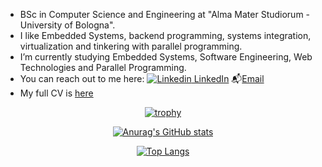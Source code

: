 - BSc in Computer Science and Engineering at "Alma Mater Studiorum - University of Bologna".
- I like Embedded Systems, backend programming, systems integration, virtualization and tinkering with parallel programming.
- I’m currently studying Embedded Systems, Software Engineering, Web Technologies and Parallel Programming.
- You can reach out to me here: [![Linkedin](https://i.stack.imgur.com/gVE0j.png) LinkedIn](https://www.linkedin.com/in/ale-mont/) 📬[Email](mailto:alessandro.monticelli@live.it)
- My full CV is [here](https://github.com/aleemont/curriculum-vitae/releases)

<div align="center">
  
  [![trophy](https://github-profile-trophy.vercel.app/?username=aleemont1&theme=tokyonight&no-frame=true&row=1)](https://github.com/ryo-ma/github-profile-trophy)
  
  [![Anurag's GitHub stats](https://github-readme-stats.vercel.app/api?username=aleemont1&theme=tokyonight)](https://github.com/anuraghazra/github-readme-stats)
  
  [![Top Langs](https://github-readme-stats.vercel.app/api/top-langs/?username=aleemont1&hide=html,css,xslt,makefile&langs_count=30&theme=tokyonight&layout=compact)](https://github.com/anuraghazra/github-readme-stats)

</div>

